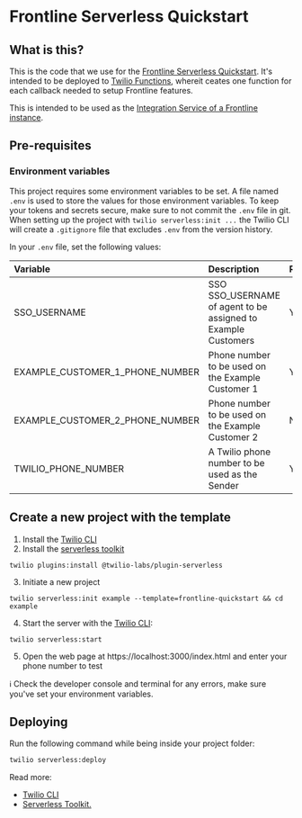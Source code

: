 # Frontline Serverless Quickstart

## What is this?
This is the code that we use for the [Frontline Serverless Quickstart](https://www.twilio.com/docs/frontline/serverless-quickstart). It's intended to be deployed to [Twilio Functions](https://www.twilio.com/docs/runtime/functions), whereit ceates one function for each callback needed to setup Frontline features. 

This is intended to be used as the [Integration Service of a Frontline instance](https://www.twilio.com/docs/frontline/frontline-integration-service).

## Pre-requisites

### Environment variables

This project requires some environment variables to be set. A file named `.env` is used to store the values for those environment variables. To keep your tokens and secrets secure, make sure to not commit the `.env` file in git. When setting up the project with `twilio serverless:init ...` the Twilio CLI will create a `.gitignore` file that excludes `.env` from the version history.

In your `.env` file, set the following values:

| Variable | Description | Required |
| :------- | :---------- | :------- |
| SSO_USERNAME | SSO SSO_USERNAME of agent to be assigned to Example Customers | Yes |
| EXAMPLE_CUSTOMER_1_PHONE_NUMBER | Phone number to be used on the Example Customer 1 | Yes |
| EXAMPLE_CUSTOMER_2_PHONE_NUMBER | Phone number to be used on the Example Customer 2 | No |
| TWILIO_PHONE_NUMBER | A Twilio phone number to be used as the Sender | Yes |


## Create a new project with the template

1. Install the [Twilio CLI](https://www.twilio.com/docs/twilio-cli/quickstart#install-twilio-cli)
2. Install the [serverless toolkit](https://www.twilio.com/docs/labs/serverless-toolkit/getting-started)

```shell
twilio plugins:install @twilio-labs/plugin-serverless
```

3. Initiate a new project

```
twilio serverless:init example --template=frontline-quickstart && cd example
```

4. Start the server with the [Twilio CLI](https://www.twilio.com/docs/twilio-cli/quickstart):

```
twilio serverless:start
```

5. Open the web page at https://localhost:3000/index.html and enter your phone number to test

ℹ️ Check the developer console and terminal for any errors, make sure you've set your environment variables.

## Deploying

Run the following command while being inside your project folder:

```bash
twilio serverless:deploy
```

Read more:
- [Twilio CLI](https://www.twilio.com/docs/twilio-cli/quickstart)
- [Serverless Toolkit.](https://www.twilio.com/docs/labs/serverless-toolkit)